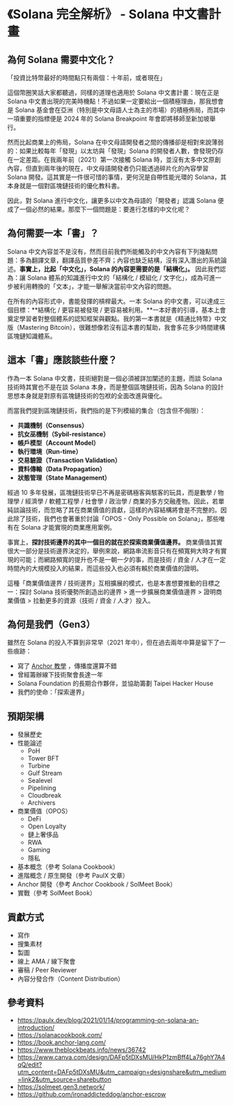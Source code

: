 # 《Solana 完全解析》 - Solana 中文書計畫

## 為何 Solana 需要中文化？

「投資比特幣最好的時間點只有兩個：十年前，或者現在」

這個幣圈笑話大家都聽過，同樣的道理也適用於 Solana 中文書計畫：現在正是 Solana 中文書出現的完美時機點！不過如果一定要給出一個積極理由，那我想會是 Solana 基金會在亞洲（特別是中文母語人士為主的市場）的積極佈局，而其中一項重要的指標便是 2024 年的 Solana Breakpoint 年會即將移師至新加坡舉行。

然而比起商業上的佈局，Solana 在中文母語開發者之間的傳播卻是相對來說薄弱的：如果比較每年「發現」以太坊與「發現」Solana 的開發者人數，會發現仍存在一定差距。在我兩年前（2021）第一次接觸 Solana 時，並沒有太多中文原創內容，但直到兩年後的現在，中文母語開發者仍只能透過碎片化的內容學習 Solana 開發。這其實是一件很可惜的事情，更何況是自帶性能光環的 Solana，其本身就是一個對區塊鏈技術的優化教科書。

因此，對 Solana 進行中文化，讓更多以中文為母語的「開發者」認識 Solana 便成了一個必然的結果。那麼下一個問題是：要進行怎樣的中文化呢？

## 為何需要一本「書」？

Solana 中文內容並不是沒有，然而目前我們所能觸及的中文內容有下列幾點問題：多為翻譯文章，翻譯品質參差不齊；內容也缺乏結構，沒有深入潛出的系統論述。**事實上，比起「中文化」，Solana 的內容更需要的是「結構化」。** 因此我們認為：讓 Solana 體系的知識進行中文的「結構化 / 模組化 / 文字化」，成為可進一步被利用轉換的「文本」，才能一舉解決當前中文內容的問題。

在所有的內容形式中，書能發揮的槓桿最大。一本 Solana 的中文書，可以達成三個目標：**結構化 / 更容易被發現 / 更容易被利用。**一本好書的引導，基本上會奠定學習者對整個體系的認知框架與觀點。我的第一本書就是《精通比特幣》中文版（Mastering Bitcoin），很難想像若沒有這本書的幫助，我會多花多少時間建構區塊鏈知識體系。

## 這本「書」應該談些什麼？

作為一本 Solana 中文書，技術絕對是一個必須被詳加闡述的主題，而談 Solana 技術時其實也不是在談 Solana 本身，而是整個區塊鏈技術，因為 Solana 的設計思想本身就是對原有區塊鏈技術的包袱的全面改進與優化。

而當我們提到區塊鏈技術，我們指的是下列模組的集合（包含但不侷限）：

- **共識機制（Consensus）**
- **抗女巫機制（Sybil-resistance）**
- **帳戶模型（Account Model）**
- **執行環境（Run-time）**
- **交易驗證（Transaction Validation）**
- **資料傳輸（Data Propagation）**
- **狀態管理（State Management）**

經過 10 多年發展，區塊鏈技術早已不再是密碼極客與駭客的玩具，而是數學 / 物理學 / 經濟學 / 軟體工程學 / 社會學 / 政治學 / 商業的多方交融產物。因此，若單純談論技術，而忽略了其在商業價值的貢獻，這樣的內容結構將會是不完整的。因此除了技術，我們也會著重於討論「OPOS - Only Possible on Solana」，那些唯有在 Solana 才能實現的商業應用案例。

事實上，**探討技術邊界的其中一個目的就在於探索商業價值邊界。** 商業價值其實很大一部分是技術邊界決定的，舉例來說，網路串流影音只有在頻寬夠大時才有實現的可能；而網路頻寬的提升也不是一朝一夕的事，而是技術 / 資金 / 人才在一定時間內的大規模投入的結果，而這些投入也必須有賴於商業價值的證明。

這種「商業價值邊界 / 技術邊界」互相擴展的模式，也是本書想要推動的目標之一：探討 Solana 技術優勢所創造出的邊界 > 進一步擴展商業價值邊界 > 證明商業價值 > 拉動更多的資源（技術 / 資金 / 人才）投入。

## 為何是我們（Gen3）

雖然在 Solana 的投入不算到非常早（2021 年中），但在過去兩年中算是留下了一些痕跡：

- 寫了 [Anchor 教學](https://github.com/ironaddicteddog/anchor-escrow) ，傳播度還算不錯
- 曾經籌辦線下技術聚會長達一年
- Solana Foundation 的長期合作夥伴，並協助籌劃 Taipei Hacker House
- 我們的使命：「探索邊界」

## 預期架構

- 發展歷史
- 性能論述
    - PoH
    - Tower BFT
    - Turbine
    - Gulf Stream
    - Sealevel
    - Pipelining
    - Cloudbreak
    - Archivers
- 商業價值（OPOS）
    - DeFi
    - Open Loyalty
    - 鏈上奢侈品
    - RWA
    - Gaming
    - 隱私
- 基本概念（參考 Solana Cookbook）
- 進階概念 / 原生開發（參考 PaulX 文章）
- Anchor 開發（參考 Anchor Cookbook / SolMeet Book）
- 實戰（參考 SolMeet Book）

## 貢獻方式

- 寫作
- 搜集素材
- 製圖
- 線上 AMA / 線下聚會
- 審稿 / Peer Reviewer
- 內容分發合作（Content Distribution）

## 參考資料

- https://paulx.dev/blog/2021/01/14/programming-on-solana-an-introduction/
- https://solanacookbook.com/
- https://book.anchor-lang.com/
- https://www.theblockbeats.info/news/36742
- https://www.canva.com/design/DAFp5tDXsMU/HkP1zmBff4La76ghY7A4qQ/edit?utm_content=DAFp5tDXsMU&utm_campaign=designshare&utm_medium=link2&utm_source=sharebutton
- https://solmeet.gen3.network/
- https://github.com/ironaddicteddog/anchor-escrow
